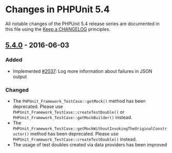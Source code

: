# Changes in PHPUnit 5.4

All notable changes of the PHPUnit 5.4 release series are documented in this file using the [Keep a CHANGELOG](http://keepachangelog.com/) principles.

## [5.4.0] - 2016-06-03

### Added

* Implemented [#2037](https://github.com/sebastianbergmann/phpunit/issues/2037): Log more information about failures in JSON output

### Changed

* The `PHPUnit_Framework_TestCase::getMock()` method has been deprecated. Please use `PHPUnit_Framework_TestCase::createTestDouble()` or `PHPUnit_Framework_TestCase::getMockBuilder()` instead.
* The `PHPUnit_Framework_TestCase::getMockWithoutInvokingTheOriginalConstructor()` method has been deprecated. Please use `PHPUnit_Framework_TestCase::createTestDouble()` instead.
* The usage of test doubles created via data providers has been improved

[5.4.0]: https://github.com/sebastianbergmann/phpunit/compare/5.3...5.4.0

